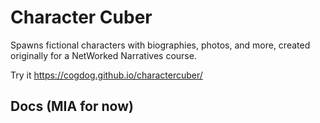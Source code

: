 # Character Cuber
Spawns fictional characters with biographies, photos, and more, created originally for a NetWorked Narratives course.


Try it https://cogdog.github.io/charactercuber/

## Docs (MIA for now)
